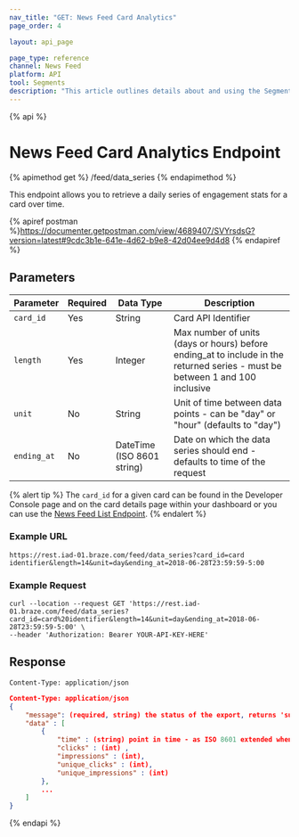 ```yaml
---
nav_title: "GET: News Feed Card Analytics"
page_order: 4

layout: api_page

page_type: reference
channel: News Feed
platform: API
tool: Segments
description: "This article outlines details about and using the Segments List endpoint to export a list of available Segments."
---
```

{% api %}
# News Feed Card Analytics Endpoint
{% apimethod get %}
/feed/data_series
{% endapimethod %}

This endpoint allows you to retrieve a daily series of engagement stats for a card over time.

{% apiref postman %}https://documenter.getpostman.com/view/4689407/SVYrsdsG?version=latest#9cdc3b1e-641e-4d62-b9e8-42d04ee9d4d8 {% endapiref %}

## Parameters

| Parameter   | Required | Data Type | Description |
| ----------- | -------- | --------- | ----------- |
| `card_id`   | Yes      | String    | Card API Identifier |
| `length`    | Yes      | Integer   | Max number of units (days or hours) before ending_at to include in the returned series - must be between 1 and 100 inclusive |
| `unit`      | No       | String   | Unit of time between data points - can be "day" or "hour" (defaults to "day")  |
| `ending_at` | No       | DateTime (ISO 8601 string) | Date on which the data series should end - defaults to time of the request |

{% alert tip %}
The `card_id` for a given card can be found in the Developer Console page and on the card details page within your dashboard or you can use the [News Feed List Endpoint](#news-feed-list).
{% endalert %}

### Example URL
`https://rest.iad-01.braze.com/feed/data_series?card_id=card identifier&length=14&unit=day&ending_at=2018-06-28T23:59:59-5:00`

### Example Request
```
curl --location --request GET 'https://rest.iad-01.braze.com/feed/data_series?card_id=card%20identifier&length=14&unit=day&ending_at=2018-06-28T23:59:59-5:00' \
--header 'Authorization: Bearer YOUR-API-KEY-HERE'
```

## Response

`Content-Type: application/json`

```json
Content-Type: application/json
{
    "message": (required, string) the status of the export, returns 'success' when completed without errors,
    "data" : [
        {
            "time" : (string) point in time - as ISO 8601 extended when unit is "hour" and as ISO 8601 date when unit is "day",
            "clicks" : (int) ,
            "impressions" : (int),
            "unique_clicks" : (int),
            "unique_impressions" : (int)
        },
        ...
    ]
}
```

{% endapi %}
